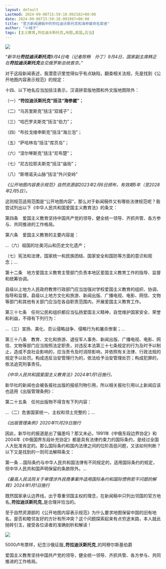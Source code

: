 ```yaml
---
layout: default
Lastmod: 2024-09-06T15:59:10.092182+00:00
date: 2024-09-06T15:59:10.091997+00:00
title: "官方新闻通稿中的符拉迪沃斯托克和海参崴命名取舍"
author: "小城子"
tags: [主义教育,符拉迪沃斯托克,地图,爱国,应当]
---
```


__![](https://images.weserv.nl/?url=https%3A//mmbiz.qpic.cn/sz_mmbiz_png/6xLwmHo3krlAuq3vTmLILpKogzicibJOSpV0VDicPvdRdZhvNNTOqPYywUia4QO9fw4xEddCibCPER90HQxoLsqIQUQ/640%3Fwx_fmt%3Dpng%26from%3Dappmsg)__  

_“新华社**符拉迪沃斯托克**9月4日电（记者陈畅　孙丁）9月4日，国家副主席韩正在**符拉迪沃斯托克**会见俄罗斯总统普京。”_

对于这段新闻表述，我潜意识里觉得似乎有点缺陷，翻查相关法规，先是找到《公开地图内容表示规范》的规定：

十四、以下地名应当加括注表示，汉语拼音版地图和外文版地图除外：

（一）**“符拉迪沃斯托克”括注“海参崴”**；

（二）“乌苏里斯克”括注“双城子”；

（三）“哈巴罗夫斯克”括注“伯力”；

（四）“布拉戈维申斯克”括注“海兰泡”；

（五）“萨哈林岛”括注“库页岛”；

（六）“涅尔琴斯克”括注“尼布楚”；

（七）“尼古拉耶夫斯克”括注“庙街”；

（八）“斯塔诺夫山脉”括注“外兴安岭”

_《公开地图内容表示规范》自然资源部2023年2月6日颁布，有效期5年（至2028年2月5日）。_

这则规范适用范围是“公开地图内容”，那么对于新闻稿件又有哪些法律规范呢？我尝试列出以下《中华人民共和国爱国主义教育法》的条文：

第四条　爱国主义教育坚持中国共产党的领导，健全统一领导、齐抓共管、各方参与、共同推进的工作格局。

第六条　爱国主义教育的主要内容是：

...（六）祖国的壮美河山和历史文化遗产；

（七）宪法和法律，国家统一和民族团结、国家安全和国防等方面的意识和观念；...

第十二条　地方爱国主义教育主管部门负责本地区爱国主义教育工作的指导、监督和统筹协调。

县级以上地方人民政府教育行政部门应当加强对学校爱国主义教育的组织、协调、指导和监督。县级以上地方文化和旅游、新闻出版、广播电视、电影、网信、文物等部门和其他有关部门应当在各自职责范围内，开展爱国主义教育工作。

第三十七条　任何公民和组织都应当弘扬爱国主义精神，自觉维护国家安全、荣誉和利益，不得有下列行为：

...（三）宣扬、美化、否认侵略战争、侵略行为和屠杀惨案；...

第三十八条　教育、文化和旅游、退役军人事务、新闻出版、广播电视、电影、网信、文物等部门应当按照法定职责，对违反本法第三十七条规定的行为及时予以制止，造成不良社会影响的，应当责令及时消除影响，并依照有关法律、行政法规的规定予以处罚。构成违反治安管理行为的，依法给予治安管理处罚；构成犯罪的，依法追究刑事责任。

_《中华人民共和国爱国主义教育法》2024年1月1日施行。_

新华社的新闻也会被各报社出版的报纸刊物引用，所以相关报社引用以上新闻应该也适用《出版管理条例》：

第二十五条　任何出版物不得含有下列内容：

...（二）危害国家统一、主权和领土完整的；...  

_《出版管理条例》2020年11月29日施行_

因此，新华社的报道是出了偏差吗？那又未必。1991年《中俄东段边界协定》和2004年《中俄国界东段补充协定》都是具有法律约束力的国际条约，是经过全国人大批准肯定的。那么国际条约和国内法律之间的位阶高低问题，又该如何判断？以下又是找到的一则司法解释条文：

第一条 ...国际条约与中华人民共和国法律有不同规定的，适用国际条约的规定，但中华人民共和国声明保留的条款除外。...  

_《最高人民法院关于审理涉外民商事案件适用国际条约和国际惯例若干问题的解释》2024年1月1日施行_

既然国家承认边界线，出于尊重邻国主权的理念，在新闻稿中只列出邻国的官方地名_**符拉迪沃斯托克**_是合理并恰当的。

至于自然资源部的《公开地图内容表示规范》为什么要求地图保留中国的旧有地名，是否和睦邻友好的方针有所冲突？这个问题探索起来有点穷途末路，本人就此抛砖引玉，接受各位读者的准确剖析和解读！

![](https://images.weserv.nl/?url=https%3A//mmbiz.qpic.cn/sz_mmbiz_jpg/6xLwmHo3krlAuq3vTmLILpKogzicibJOSpiaLrduBRpe6icvGMB8V2lcUlO4215K1bW2mWicJxJKNkOKOp5crib7akRQ/640%3Fwx_fmt%3Djpeg%26from%3Dappmsg)

5000卢布票样，纪念沙俄征服_**符拉迪沃斯托克**_的阿穆尔斯基伯爵

爱国主义教育坚持中国共产党的领导，健全统一领导、齐抓共管、各方参与、共同推进的工作格局。

